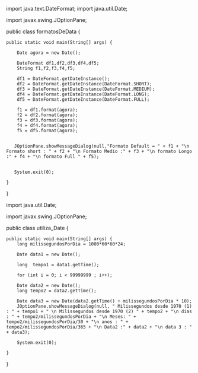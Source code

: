 import java.text.DateFormat;
import java.util.Date;

import javax.swing.JOptionPane;


public class formatosDeData {

	
	public static void main(String[] args) {
		
		Date agora = new Date();
		
		DateFormat df1,df2,df3,df4,df5;
		String f1,f2,f3,f4,f5;
		
		df1 = DateFormat.getDateInstance();
		df2 = DateFormat.getDateInstance(DateFormat.SHORT);
		df3 = DateFormat.getDateInstance(DateFormat.MEDIUM);
		df4 = DateFormat.getDateInstance(DateFormat.LONG);
		df5 = DateFormat.getDateInstance(DateFormat.FULL);
	
		f1 = df1.format(agora);
		f2 = df2.format(agora);	
		f3 = df3.format(agora);
		f4 = df4.format(agora);	
		f5 = df5.format(agora);       
 	
	
	   JOptionPane.showMessageDialog(null,"Formato Default = " + f1 + "\n Formato short : " + f2 + "\n Formato Medio :" + f3 + "\n formato Longo :" + f4 + "\n formato Full " + f5);
	   
	   
	   System.exit(0);
	
	}  

}



import java.util.Date;

import javax.swing.JOptionPane;


public class utiliza_Date {

	
	public static void main(String[] args) {
		long milissegundosPorDia = 1000*60*60*24;
		
		Date data1 = new Date();
		
		long  tempo1 = data1.getTime();
		
		for (int i = 0; i < 99999999 ; i++);
		
		Date data2 = new Date();
		long tempo2 = data2.getTime();
		
		Date data3 = new Date(data2.getTime() + milissegundosPorDia * 10);
		JOptionPane.showMessageDialog(null, " Milissegundos desde 1970 (1) : " + tempo1 + " \n Milissegundos desde 1970 (2) " + tempo2 + "\n dias : " + tempo2/milissegundosPorDia + "\n Meses: " + tempo2/milissegundosPorDia/30 + "\n anos : " + tempo2/milissegundosPorDia/365 + "\n Data2 :" + data2 + "\n data 3 : " + data3);
		
		System.exit(0);

	}

}


